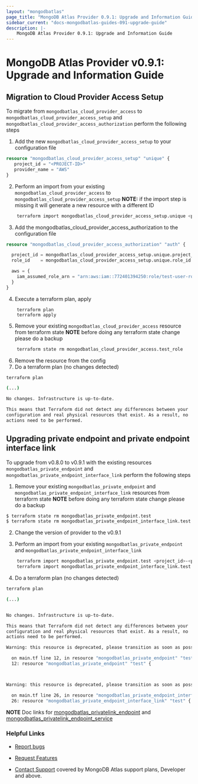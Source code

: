 ```yaml
---
layout: "mongodbatlas"
page_title: "MongoDB Atlas Provider 0.9.1: Upgrade and Information Guide"
sidebar_current: "docs-mongodbatlas-guides-091-upgrade-guide"
description: |-
    MongoDB Atlas Provider 0.9.1: Upgrade and Information Guide
---
```


# MongoDB Atlas Provider v0.9.1: Upgrade and Information Guide

## Migration to Cloud Provider Access Setup

To migrate from `mongodbatlas_cloud_provider_access` to `mongodbatlas_cloud_provider_access_setup` and `mongodbatlas_cloud_provider_access_authorization`
perform the following steps 

1. Add the new `mongodbatlas_cloud_provider_access_setup` to your configuration file 

```terraform
resource "mongodbatlas_cloud_provider_access_setup" "unique" {
   project_id = "<PROJECT-ID>"
   provider_name = "AWS"
}
```

2. Perform an import from your existing `mongodbatlas_cloud_provider_access` to `mongodbatlas_cloud_provider_access_setup`
**NOTE:** if the import step is missing it will generate a new resource with a different ID

```bash
    terraform import mongodbatlas_cloud_provider_access_setup.unique <project_id>-AWS-<role-id>
```

3. Add the mongodbatlas_cloud_provider_access_authorization to the configuration file

```terraform
resource "mongodbatlas_cloud_provider_access_authorization" "auth" {

  project_id = mongodbatlas_cloud_provider_access_setup.unique.project_id
  role_id    = mongodbatlas_cloud_provider_access_setup.unique.role_id

  aws = {
    iam_assumed_role_arn = "arn:aws:iam::772401394250:role/test-user-role"
  }
}
```

4. Execute a terraform plan, apply 

```
    terraform plan
    terraform apply
```

5. Remove your existing `mongodbatlas_cloud_provider_access` resource from terraform state 
**NOTE** before doing any terraform state change please do a backup

```bash
    terraform state rm mongodbatlas_cloud_provider_access.test_role
```

6. Remove the resource from the config
7. Do a terraform plan (no changes detected)

```bash
terraform plan

(...)

No changes. Infrastructure is up-to-date.

This means that Terraform did not detect any differences between your
configuration and real physical resources that exist. As a result, no
actions need to be performed.
```

## Upgrading private endpoint and private endpoint interface link

To upgrade from v0.8.0 to v0.9.1 with the existing resources `mongodbatlas_private_endpoint` and `mongodbatlas_private_endpoint_interface_link`
perform the following steps

1. Remove your existing `mongodbatlas_private_endpoint` and `mongodbatlas_private_endpoint_interface_link` resources from terraform state
   **NOTE** before doing any terraform state change please do a backup

```bash
$ terraform state rm mongodbatlas_private_endpoint.test
$ terraform state rm mongodbatlas_private_endpoint_interface_link.test
```

2. Change the version of provider to the v0.9.1

3. Perform an import from your existing `mongodbatlas_private_endpoint` and `mongodbatlas_private_endpoint_interface_link`
```bash
    terraform import mongodbatlas_private_endpoint.test <project_id>-<private_link_id>-<provider_name>-<region>
    terraform import mongodbatlas_private_endpoint_interface_link.test <project_id>-<private_link_id>-<interface_endpoint_id>
```

4. Do a terraform plan (no changes detected)

```bash
terraform plan

(...)


No changes. Infrastructure is up-to-date.

This means that Terraform did not detect any differences between your
configuration and real physical resources that exist. As a result, no
actions need to be performed.

Warning: this resource is deprecated, please transition as soon as possible to mongodbatlas_privatelink_endpoint

  on main.tf line 12, in resource "mongodbatlas_private_endpoint" "test":
  12: resource "mongodbatlas_private_endpoint" "test" {



Warning: this resource is deprecated, please transition as soon as possible to mongodbatlas_privatelink_endpoint_service

  on main.tf line 26, in resource "mongodbatlas_private_endpoint_interface_link" "test":
  26: resource "mongodbatlas_private_endpoint_interface_link" "test" {

```
**NOTE** Doc links for [mongodbatlas_privatelink_endpoint](https://registry.terraform.io/providers/mongodb/mongodbatlas/latest/docs/resources/privatelink_endpoint) and [mongodbatlas_privatelink_endpoint_service](https://registry.terraform.io/providers/mongodb/mongodbatlas/latest/docs/resources/privatelink_endpoint_service)

### Helpful Links

* [Report bugs](https://github.com/mongodb/terraform-provider-mongodbatlas/issues)

* [Request Features](https://feedback.mongodb.com/forums/924145-atlas?category_id=370723)

* [Contact Support](https://docs.atlas.mongodb.com/support/) covered by MongoDB Atlas support plans, Developer and above.